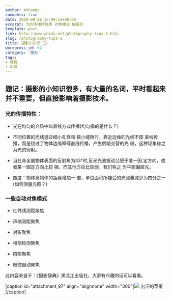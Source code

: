 ```yaml
---
author: Adtango
comments: true
date: 2010-09-18 16:09:14+00:00
excerpt: 光的传播特性质 对焦模式 偏振光
template: post
link: http://www.whidy.net/photography-tips-1.html
slug: /photography-tips-1
title: 摄影小知识（1）
wordpress_id: 92
category: '摄影'
tags:
- 教程
- 风景
---
```


## 题记：摄影的小知识很多，有大量的名词，平时看起来并不重要，但直接影响着摄影技术。




### 光的传播特性：





	
  * 光在均匀的介质中以直线方式传播(均匀指的是什么？)

	
  * 不同位置的光线通过细小孔径和 狭小缝隙时，靠近边缘的光线不按 直线传播，而是绕过了物体边缘障碍直线传播，产生明暗交替的光 斑，这种现象称之为光的衍射。

	
  * 当在非金属物体表面的反射角为33°时,反光光波振动公限于某一因 定方向，或者某一固定方向比较 强，而其他方向比较弱，我们称之 为平面偏振光。

	
  * 照度：物体离物体的距离增加一 倍，单位面积所接受的光照量减少为四分之一(如何测量光照？)




### 一些自动对焦模式





	
  * 红外线测距聚焦

	
  * 声纳测距聚焦

	
  * 对影聚焦

	
  * 相信检测聚焦

	
  * 陷阱聚焦

	
  * 眼控自动聚焦




此内容来自于：《摄影辞典》黑龙江出版社，大家有兴趣的话可以看看。



[caption id="attachment_97" align="alignnone" width="300"][![](/wp-content/uploads/2010/09/Sweaty-apple-300x225.jpg)](/wp-content/uploads/2010/09/Sweaty-apple.jpg) 出汗的苹果[/caption]

